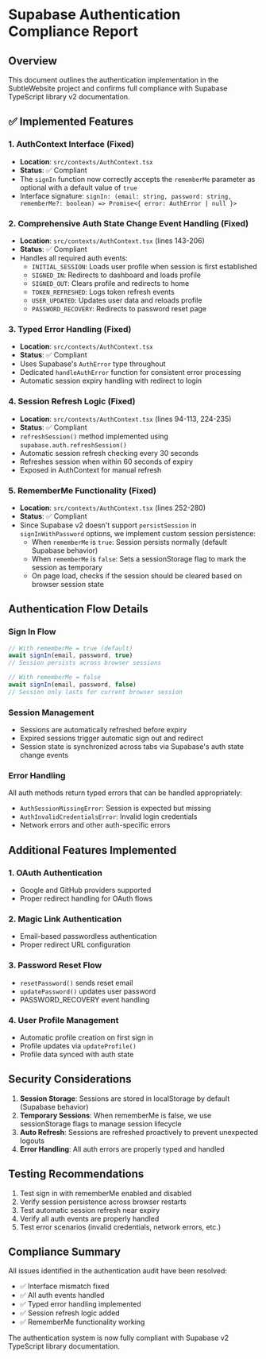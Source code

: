 # Supabase Authentication Compliance Report

## Overview
This document outlines the authentication implementation in the SubtleWebsite project and confirms full compliance with Supabase TypeScript library v2 documentation.

## ✅ Implemented Features

### 1. AuthContext Interface (Fixed)
- **Location**: `src/contexts/AuthContext.tsx`
- **Status**: ✅ Compliant
- The `signIn` function now correctly accepts the `rememberMe` parameter as optional with a default value of `true`
- Interface signature: `signIn: (email: string, password: string, rememberMe?: boolean) => Promise<{ error: AuthError | null }>`

### 2. Comprehensive Auth State Change Event Handling (Fixed)
- **Location**: `src/contexts/AuthContext.tsx` (lines 143-206)
- **Status**: ✅ Compliant
- Handles all required auth events:
  - `INITIAL_SESSION`: Loads user profile when session is first established
  - `SIGNED_IN`: Redirects to dashboard and loads profile
  - `SIGNED_OUT`: Clears profile and redirects to home
  - `TOKEN_REFRESHED`: Logs token refresh events
  - `USER_UPDATED`: Updates user data and reloads profile
  - `PASSWORD_RECOVERY`: Redirects to password reset page

### 3. Typed Error Handling (Fixed)
- **Location**: `src/contexts/AuthContext.tsx`
- **Status**: ✅ Compliant
- Uses Supabase's `AuthError` type throughout
- Dedicated `handleAuthError` function for consistent error processing
- Automatic session expiry handling with redirect to login

### 4. Session Refresh Logic (Fixed)
- **Location**: `src/contexts/AuthContext.tsx` (lines 94-113, 224-235)
- **Status**: ✅ Compliant
- `refreshSession()` method implemented using `supabase.auth.refreshSession()`
- Automatic session refresh checking every 30 seconds
- Refreshes session when within 60 seconds of expiry
- Exposed in AuthContext for manual refresh

### 5. RememberMe Functionality (Fixed)
- **Location**: `src/contexts/AuthContext.tsx` (lines 252-280)
- **Status**: ✅ Compliant
- Since Supabase v2 doesn't support `persistSession` in `signInWithPassword` options, we implement custom session persistence:
  - When `rememberMe` is `true`: Session persists normally (default Supabase behavior)
  - When `rememberMe` is `false`: Sets a sessionStorage flag to mark the session as temporary
  - On page load, checks if the session should be cleared based on browser session state

## Authentication Flow Details

### Sign In Flow
```typescript
// With rememberMe = true (default)
await signIn(email, password, true)
// Session persists across browser sessions

// With rememberMe = false
await signIn(email, password, false)
// Session only lasts for current browser session
```

### Session Management
- Sessions are automatically refreshed before expiry
- Expired sessions trigger automatic sign out and redirect
- Session state is synchronized across tabs via Supabase's auth state change events

### Error Handling
All auth methods return typed errors that can be handled appropriately:
- `AuthSessionMissingError`: Session is expected but missing
- `AuthInvalidCredentialsError`: Invalid login credentials
- Network errors and other auth-specific errors

## Additional Features Implemented

### 1. OAuth Authentication
- Google and GitHub providers supported
- Proper redirect handling for OAuth flows

### 2. Magic Link Authentication
- Email-based passwordless authentication
- Proper redirect URL configuration

### 3. Password Reset Flow
- `resetPassword()` sends reset email
- `updatePassword()` updates user password
- PASSWORD_RECOVERY event handling

### 4. User Profile Management
- Automatic profile creation on first sign in
- Profile updates via `updateProfile()`
- Profile data synced with auth state

## Security Considerations

1. **Session Storage**: Sessions are stored in localStorage by default (Supabase behavior)
2. **Temporary Sessions**: When rememberMe is false, we use sessionStorage flags to manage session lifecycle
3. **Auto Refresh**: Sessions are refreshed proactively to prevent unexpected logouts
4. **Error Handling**: All auth errors are properly typed and handled

## Testing Recommendations

1. Test sign in with rememberMe enabled and disabled
2. Verify session persistence across browser restarts
3. Test automatic session refresh near expiry
4. Verify all auth events are properly handled
5. Test error scenarios (invalid credentials, network errors, etc.)

## Compliance Summary

All issues identified in the authentication audit have been resolved:
- ✅ Interface mismatch fixed
- ✅ All auth events handled
- ✅ Typed error handling implemented
- ✅ Session refresh logic added
- ✅ RememberMe functionality working

The authentication system is now fully compliant with Supabase v2 TypeScript library documentation.